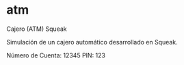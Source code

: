 # atm
Cajero (ATM) Squeak

Simulación de un cajero automático desarrollado en Squeak.

Número de Cuenta: 12345
PIN: 123
